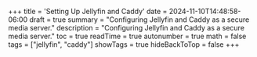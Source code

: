 +++
title = 'Setting Up Jellyfin and Caddy'
date = 2024-11-10T14:48:58-06:00
draft = true
summary = "Configuring Jellyfin and Caddy as a secure media server."
description = "Configuring Jellyfin and Caddy as a secure media server."
toc = true
readTime = true
autonumber = true
math = false
tags = ["jellyfin", "caddy"]
showTags = true
hideBackToTop = false
+++
